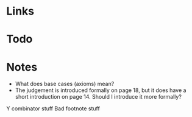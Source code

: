 # Links
# Todo
# Notes

* What does base cases (axioms) mean?
* The judgement is introduced formally on page 18, but it does have a short introduction on page 14. Should I introduce it more formally?

Y combinator stuff
Bad footnote stuff